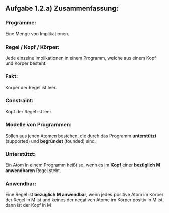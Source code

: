 ## Aufgabe 1.2.a) Zusammenfassung:

### Programme:

Eine Menge von Implikationen.

### Regel / Kopf / Körper:

Jede einzelne Implikationen in einem Programm, welche aus einem Kopf und Körper besteht.

### Fakt:

Körper der Regel ist leer.

### Constraint:

Kopf der Regel ist leer.

### Modelle von Programmen:

Sollen aus jenen Atomen bestehen, die durch das Programm **unterstützt** (supported) und
**begründet** (founded) sind.

### Unterstützt:

Ein Atom in einem Programm heißt so, wenn es im **Kopf** einer **bezüglich M anwendbaren**
Regel steht.


### Anwendbar:

Eine Regel ist **bezüglich M anwendbar**, wenn jedes positive Atom im Körper der Regel in M
ist und keines der negativen Atome im Körper positiv in M ist, dann ist der Kopf in M